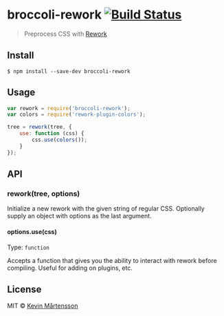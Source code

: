 # broccoli-rework [![Build Status](http://img.shields.io/travis/kevva/broccoli-rework.svg?style=flat)](https://travis-ci.org/kevva/broccoli-rework)

> Preprocess CSS with [Rework](https://github.com/reworkcss/rework)


## Install

```
$ npm install --save-dev broccoli-rework
```


## Usage

```js
var rework = require('broccoli-rework');
var colors = require('rework-plugin-colors');

tree = rework(tree, {
	use: function (css) {
		css.use(colors());
	}
});
```


## API

### rework(tree, options)

Initialize a new rework with the given string of regular CSS. Optionally supply
an object with options as the last argument.


#### options.use(css)

Type: `function`

Accepts a function that gives you the ability to interact with rework before
compiling. Useful for adding on plugins, etc.


## License

MIT © [Kevin Mårtensson](https://github.com/kevva)
